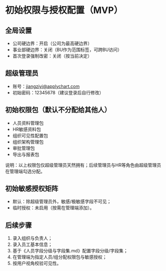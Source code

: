 # 初始权限与授权配置（MVP）

## 全局设置

- 公司硬边界：开启（公司为最高硬边界）
- 事业部硬边界：关闭（BU作为范围标签，可跨BU访问）
- 首次登录强制改密：关闭（按当前决定）

## 超级管理员

- 账号：jiangziyi@applychart.com
- 初始密码：12345678（建议登录后自行修改）

## 初始权限包（默认不分配给其他人）

- 人员资料管理包
- HR敏感资料包
- 组织可见性配置包
- 组织架构管理包
- 审批管理包
- 导出与报表包

说明：以上权限包仅超级管理员天然拥有；后续管理员与HR等角色由超级管理员在管理端勾选分配。

## 初始敏感授权矩阵

- 默认：除超级管理员外，敏感/极敏感字段不可见；
- 临时授权：未启用（按需在管理端添加）。

## 后续步骤

1) 录入组织与负责人；
2) 录入员工基本信息；
3) 基于《人员字段分级与字段集.md》配置字段分级/字段集；
4) 在管理端为指定人员/组分配权限包与敏感授权；
5) 按用户视角校验可见性。


